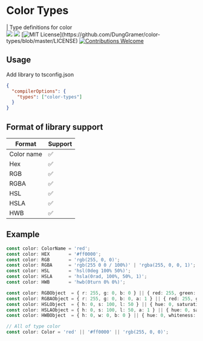 # Color Types

| Type definitions for color  
![](https://img.badgesize.io/DungGramer/color-types/master/index.d.ts.svg?label=File_size)
![](https://img.badgesize.io/DungGramer/color-types/master/index.d.ts.svg?compression=gzip)
[![MIT License](https://img.shields.io/apm/l/atomic-design-ui.svg?)](https://github.com/DungGramer/color-types/blob/master/LICENSE)
[![Contributions Welcome](https://img.shields.io/badge/contributions-welcome-brightgreen.svg?style=flat)](https://github.com/DungGramer/color-types/issues)

## Usage

Add library to tsconfig.json

```json
{
  "compilerOptions": {
    "types": ["color-types"]
  }
}
```

## Format of library support

| Format    | Support
| ------    | -------
| Color name| ✅
| Hex       | ✅
| RGB       | ✅
| RGBA      | ✅
| HSL       | ✅
| HSLA      | ✅
| HWB       | ✅

## Example
```ts
const color: ColorName = 'red';
const color: HEX       = '#ff0000';
const color: RGB       = 'rgb(255, 0, 0)';
const color: RGBA      = 'rgb(255 0 0 / 100%)' | 'rgba(255, 0, 0, 1)';
const color: HSL       = 'hsl(0deg 100% 50%)';
const color: HSLA      = 'hsla(0rad, 100%, 50%, 1)';
const color: HWB       = 'hwb(0turn 0% 0%)';

const color: RGBObject  = { r: 255, g: 0, b: 0 } || { red: 255, green: 0, blue: 0 };
const color: RGBAObject = { r: 255, g: 0, b: 0, a: 1 } || { red: 255, green: 0, blue: 0, alpha: 1 };
const color: HSLObject  = { h: 0, s: 100, l: 50 } || { hue: 0, saturation: 100, lightness: 50 };
const color: HSLAObject = { h: 0, s: 100, l: 50, a: 1 } || { hue: 0, saturation: 100, lightness: 50, alpha: 1 };
const color: HWBObject  = { h: 0, w: 0, b: 0 } || { hue: 0, whiteness: 0, blackness: 0 } || { hue: 0, whiteness: 0, blackness: 0, aplha: 1 };

// All of type color
const color: Color = 'red' || '#ff0000' || 'rgb(255, 0, 0)';
```
